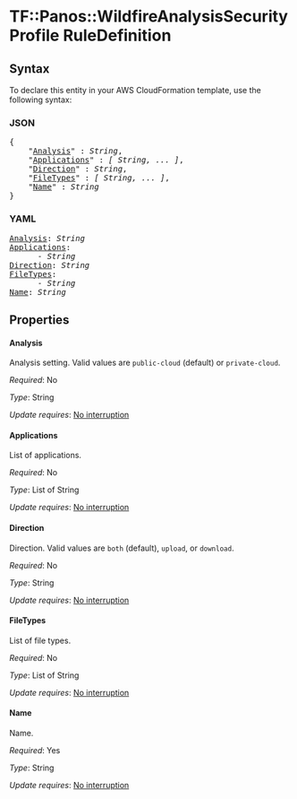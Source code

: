 # TF::Panos::WildfireAnalysisSecurityProfile RuleDefinition

## Syntax

To declare this entity in your AWS CloudFormation template, use the following syntax:

### JSON

<pre>
{
    "<a href="#analysis" title="Analysis">Analysis</a>" : <i>String</i>,
    "<a href="#applications" title="Applications">Applications</a>" : <i>[ String, ... ]</i>,
    "<a href="#direction" title="Direction">Direction</a>" : <i>String</i>,
    "<a href="#filetypes" title="FileTypes">FileTypes</a>" : <i>[ String, ... ]</i>,
    "<a href="#name" title="Name">Name</a>" : <i>String</i>
}
</pre>

### YAML

<pre>
<a href="#analysis" title="Analysis">Analysis</a>: <i>String</i>
<a href="#applications" title="Applications">Applications</a>: <i>
      - String</i>
<a href="#direction" title="Direction">Direction</a>: <i>String</i>
<a href="#filetypes" title="FileTypes">FileTypes</a>: <i>
      - String</i>
<a href="#name" title="Name">Name</a>: <i>String</i>
</pre>

## Properties

#### Analysis

Analysis setting.  Valid values are `public-cloud` (default)
or `private-cloud`.

_Required_: No

_Type_: String

_Update requires_: [No interruption](https://docs.aws.amazon.com/AWSCloudFormation/latest/UserGuide/using-cfn-updating-stacks-update-behaviors.html#update-no-interrupt)

#### Applications

List of applications.

_Required_: No

_Type_: List of String

_Update requires_: [No interruption](https://docs.aws.amazon.com/AWSCloudFormation/latest/UserGuide/using-cfn-updating-stacks-update-behaviors.html#update-no-interrupt)

#### Direction

Direction.  Valid values are `both` (default),
`upload`, or `download`.

_Required_: No

_Type_: String

_Update requires_: [No interruption](https://docs.aws.amazon.com/AWSCloudFormation/latest/UserGuide/using-cfn-updating-stacks-update-behaviors.html#update-no-interrupt)

#### FileTypes

List of file types.

_Required_: No

_Type_: List of String

_Update requires_: [No interruption](https://docs.aws.amazon.com/AWSCloudFormation/latest/UserGuide/using-cfn-updating-stacks-update-behaviors.html#update-no-interrupt)

#### Name

Name.

_Required_: Yes

_Type_: String

_Update requires_: [No interruption](https://docs.aws.amazon.com/AWSCloudFormation/latest/UserGuide/using-cfn-updating-stacks-update-behaviors.html#update-no-interrupt)

